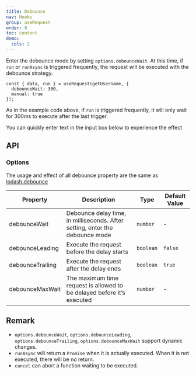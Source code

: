 ```yaml
---
title: Debounce
nav: Hooks
group: useRequest
order: 8
toc: content
demo:
  cols: 2
---
```


Enter the debounce mode by setting `options.debounceWait`. At this time, if `run` or `runAsync` is triggered frequently, the request will be executed with the debounce strategy.

```tsx | pure
const { data, run } = useRequest(getUsername, {
  debounceWait: 300,
  manual: true
});
```

As in the example code above, if `run` is triggered frequently, it will only wait for 300ms to execute after the last trigger.

You can quickly enter text in the input box below to experience the effect

<code src="./demo/debounce.tsx"></code>

## API

### Options

The usage and effect of all debounce property are the same as [lodash.debounce](https://lodash.com/docs/4.17.15#debounce)

| Property         | Description                                                                  | Type      | Default Value |
| --- | --- | --- | --- |
| debounceWait     | Debounce delay time, in milliseconds. After setting, enter the debounce mode | `number`  | -             |
| debounceLeading  | Execute the request before the delay starts                                  | `boolean` | `false`       |
| debounceTrailing | Execute the request after the delay ends                                     | `boolean` | `true`        |
| debounceMaxWait  | The maximum time request is allowed to be delayed before it’s executed       | `number`  | -             |

## Remark

- `options.debounceWait`, `options.debounceLeading`, `options.debounceTrailing`, `options.debounceMaxWait` support dynamic changes.
- `runAsync` will return a `Promise` when it is actually executed. When it is not executed, there will be no return.
- `cancel` can abort a function waiting to be executed.
